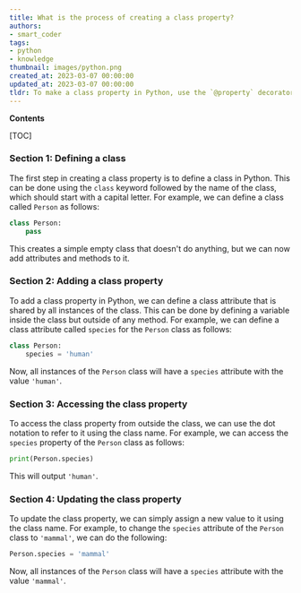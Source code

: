 ```yaml
---
title: What is the process of creating a class property?
authors:
- smart_coder
tags:
- python
- knowledge
thumbnail: images/python.png
created_at: 2023-03-07 00:00:00
updated_at: 2023-03-07 00:00:00
tldr: To make a class property in Python, use the `@property` decorator above the method definition.
---
```


**Contents**

[TOC]

### Section 1: Defining a class

The first step in creating a class property is to define a class in Python. This can be done using the `class` keyword followed by the name of the class, which should start with a capital letter. For example, we can define a class called `Person` as follows:

```python
class Person:
    pass
```

This creates a simple empty class that doesn't do anything, but we can now add attributes and methods to it.

### Section 2: Adding a class property

To add a class property in Python, we can define a class attribute that is shared by all instances of the class. This can be done by defining a variable inside the class but outside of any method. For example, we can define a class attribute called `species` for the `Person` class as follows:

```python
class Person:
    species = 'human'
```

Now, all instances of the `Person` class will have a `species` attribute with the value `'human'`.

### Section 3: Accessing the class property

To access the class property from outside the class, we can use the dot notation to refer to it using the class name. For example, we can access the `species` property of the `Person` class as follows:

```python
print(Person.species)
```

This will output `'human'`.

### Section 4: Updating the class property

To update the class property, we can simply assign a new value to it using the class name. For example, to change the `species` attribute of the `Person` class to `'mammal'`, we can do the following:

```python
Person.species = 'mammal'
```

Now, all instances of the `Person` class will have a `species` attribute with the value `'mammal'`.
